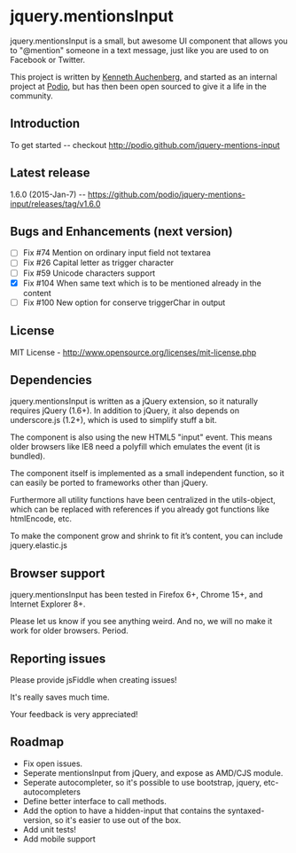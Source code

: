 jquery.mentionsInput
=================
jquery.mentionsInput is a small, but awesome UI component that allows you to "@mention" someone in a text message, just like you are used to on Facebook or Twitter.

This project is written by [Kenneth Auchenberg](http://kenneth.io), and started as an internal project at [Podio](http://podio.com), but has then been open sourced to give it a life in the community.

## Introduction
To get started -- checkout http://podio.github.com/jquery-mentions-input

## Latest release

1.6.0 (2015-Jan-7) -- https://github.com/podio/jquery-mentions-input/releases/tag/v1.6.0

## Bugs and Enhancements (next version)

- [ ] Fix #74 Mention on ordinary input field not textarea
- [ ] Fix #26 Capital letter as trigger character
- [ ] Fix #59 Unicode characters support
- [X] Fix #104 When same text which is to be mentioned already in the content
- [ ] Fix #100 New option for conserve triggerChar in output

## License

MIT License - http://www.opensource.org/licenses/mit-license.php

## Dependencies

jquery.mentionsInput is written as a jQuery extension, so it naturally requires jQuery (1.6+). In addition to jQuery, it also depends on underscore.js (1.2+), which is used to simplify stuff a bit.

The component is also using the new HTML5 "input" event. This means older browsers like IE8 need a polyfill which emulates the event (it is bundled).

The component itself is implemented as a small independent function, so it can easily be ported to frameworks other than jQuery.

Furthermore all utility functions have been centralized in the utils-object, which can be replaced with references if you already got functions like htmlEncode, etc.

To make the component grow and shrink to fit it’s content, you can include jquery.elastic.js

## Browser support

jquery.mentionsInput has been tested in Firefox 6+, Chrome 15+, and Internet Explorer 8+.

Please let us know if you see anything weird. And no, we will no make it work for older browsers. Period.

## Reporting issues

Please provide jsFiddle when creating issues!

It's really saves much time.

Your feedback is very appreciated!

## Roadmap
- Fix open issues.
- Seperate mentionsInput from jQuery, and expose as AMD/CJS module.
- Seperate autocompleter, so it's possible to use bootstrap, jquery, etc-autocompleters
- Define better interface to call methods.
- Add the option to have a hidden-input that contains the syntaxed-version, so it's easier to use out of the box.
- Add unit tests!
- Add mobile support
